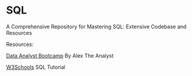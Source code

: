 # SQL
A Comprehensive Repository for Mastering SQL: Extensive Codebase and Resources



Resources:

[Data Analyst Bootcamp](https://www.youtube.com/watch?v=rGx1QNdYzvs&list=PLUaB-1hjhk8FE_XZ87vPPSfHqb6OcM0cF) By Alex The Analyst

[W3Schools](https://www.w3schools.com/sql/sql_intro.asp) SQL Tutorial
